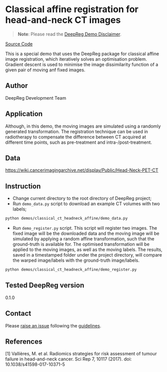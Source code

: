 # Classical affine registration for head-and-neck CT images

> **Note**: Please read the
> [DeepReg Demo Disclaimer](introduction.html#demo-disclaimer).

[Source Code](https://github.com/DeepRegNet/DeepReg/tree/master/demos/classical_ct_headneck_affine)

This is a special demo that uses the DeepReg package for classical affine image
registration, which iteratively solves an optimisation problem. Gradient descent is used
to minimise the image dissimilarity function of a given pair of moving anf fixed images.

## Author

DeepReg Development Team

## Application

Although, in this demo, the moving images are simulated using a randomly generated
transformation. The registration technique can be used in radiotherapy to compensate the
difference between CT acquired at different time points, such as pre-treatment and
intra-/post-treatment.

## Data

https://wiki.cancerimagingarchive.net/display/Public/Head-Neck-PET-CT

## Instruction

- Change current directory to the root directory of DeepReg project;
- Run `demo_data.py` script to download an example CT volumes with two labels;

```bash
python demos/classical_ct_headneck_affine/demo_data.py
```

- Run `demo_register.py` script. This script will register two images. The fixed image
  will be the downloaded data and the moving image will be simulated by applying a
  random affine transformation, such that the ground-truth is available for. The
  optimised transformation will be applied to the moving images, as well as the moving
  labels. The results, saved in a timestamped folder under the project directory, will
  compare the warped image/labels with the ground-truth image/labels.

```bash
python demos/classical_ct_headneck_affine/demo_register.py
```

## Tested DeepReg version

0.1.0

## Contact

Please [raise an issue](https://github.com/DeepRegNet/DeepReg/issues/new) following the
[guidelines](../contributing/issue.html).

## References

[1] Vallières, M. et al. Radiomics strategies for risk assessment of tumour failure in
head-and-neck cancer. Sci Rep 7, 10117 (2017). doi: 10.1038/s41598-017-10371-5

